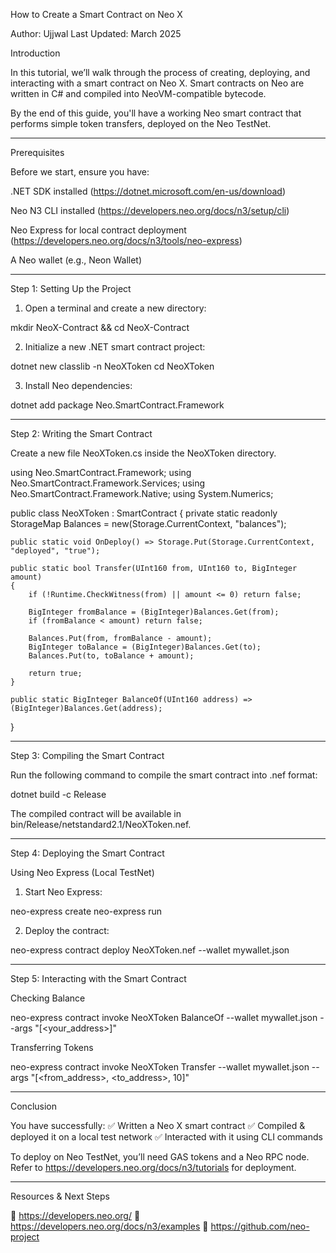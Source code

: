 How to Create a Smart Contract on Neo X

Author: Ujjwal
Last Updated: March 2025

Introduction

In this tutorial, we’ll walk through the process of creating, deploying, and interacting with a smart contract on Neo X. Smart contracts on Neo are written in C# and compiled into NeoVM-compatible bytecode.

By the end of this guide, you'll have a working Neo smart contract that performs simple token transfers, deployed on the Neo TestNet.


---

Prerequisites

Before we start, ensure you have:

.NET SDK installed (https://dotnet.microsoft.com/en-us/download)

Neo N3 CLI installed (https://developers.neo.org/docs/n3/setup/cli)

Neo Express for local contract deployment (https://developers.neo.org/docs/n3/tools/neo-express)

A Neo wallet (e.g., Neon Wallet)



---

Step 1: Setting Up the Project

1. Open a terminal and create a new directory:

mkdir NeoX-Contract && cd NeoX-Contract


2. Initialize a new .NET smart contract project:

dotnet new classlib -n NeoXToken
cd NeoXToken


3. Install Neo dependencies:

dotnet add package Neo.SmartContract.Framework




---

Step 2: Writing the Smart Contract

Create a new file NeoXToken.cs inside the NeoXToken directory.

using Neo.SmartContract.Framework;
using Neo.SmartContract.Framework.Services;
using Neo.SmartContract.Framework.Native;
using System.Numerics;

public class NeoXToken : SmartContract
{
    private static readonly StorageMap Balances = new(Storage.CurrentContext, "balances");

    public static void OnDeploy() => Storage.Put(Storage.CurrentContext, "deployed", "true");

    public static bool Transfer(UInt160 from, UInt160 to, BigInteger amount)
    {
        if (!Runtime.CheckWitness(from) || amount <= 0) return false;

        BigInteger fromBalance = (BigInteger)Balances.Get(from);
        if (fromBalance < amount) return false;

        Balances.Put(from, fromBalance - amount);
        BigInteger toBalance = (BigInteger)Balances.Get(to);
        Balances.Put(to, toBalance + amount);

        return true;
    }

    public static BigInteger BalanceOf(UInt160 address) => (BigInteger)Balances.Get(address);
}


---

Step 3: Compiling the Smart Contract

Run the following command to compile the smart contract into .nef format:

dotnet build -c Release

The compiled contract will be available in bin/Release/netstandard2.1/NeoXToken.nef.


---

Step 4: Deploying the Smart Contract

Using Neo Express (Local TestNet)

1. Start Neo Express:

neo-express create
neo-express run


2. Deploy the contract:

neo-express contract deploy NeoXToken.nef --wallet mywallet.json




---

Step 5: Interacting with the Smart Contract

Checking Balance

neo-express contract invoke NeoXToken BalanceOf --wallet mywallet.json --args "[<your_address>]"

Transferring Tokens

neo-express contract invoke NeoXToken Transfer --wallet mywallet.json --args "[<from_address>, <to_address>, 10]"


---

Conclusion

You have successfully:
✅ Written a Neo X smart contract
✅ Compiled & deployed it on a local test network
✅ Interacted with it using CLI commands

To deploy on Neo TestNet, you’ll need GAS tokens and a Neo RPC node. Refer to https://developers.neo.org/docs/n3/tutorials for deployment.


---

Resources & Next Steps

🔗 https://developers.neo.org/
🔗 https://developers.neo.org/docs/n3/examples
🔗 https://github.com/neo-project
